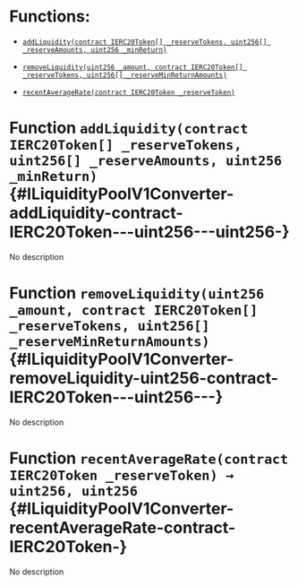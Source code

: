 # Functions:

- [`addLiquidity(contract IERC20Token[] _reserveTokens, uint256[] _reserveAmounts, uint256 _minReturn)`](#ILiquidityPoolV1Converter-addLiquidity-contract-IERC20Token---uint256---uint256-)

- [`removeLiquidity(uint256 _amount, contract IERC20Token[] _reserveTokens, uint256[] _reserveMinReturnAmounts)`](#ILiquidityPoolV1Converter-removeLiquidity-uint256-contract-IERC20Token---uint256---)

- [`recentAverageRate(contract IERC20Token _reserveToken)`](#ILiquidityPoolV1Converter-recentAverageRate-contract-IERC20Token-)

# Function `addLiquidity(contract IERC20Token[] _reserveTokens, uint256[] _reserveAmounts, uint256 _minReturn)` {#ILiquidityPoolV1Converter-addLiquidity-contract-IERC20Token---uint256---uint256-}

No description

# Function `removeLiquidity(uint256 _amount, contract IERC20Token[] _reserveTokens, uint256[] _reserveMinReturnAmounts)` {#ILiquidityPoolV1Converter-removeLiquidity-uint256-contract-IERC20Token---uint256---}

No description

# Function `recentAverageRate(contract IERC20Token _reserveToken) → uint256, uint256` {#ILiquidityPoolV1Converter-recentAverageRate-contract-IERC20Token-}

No description
